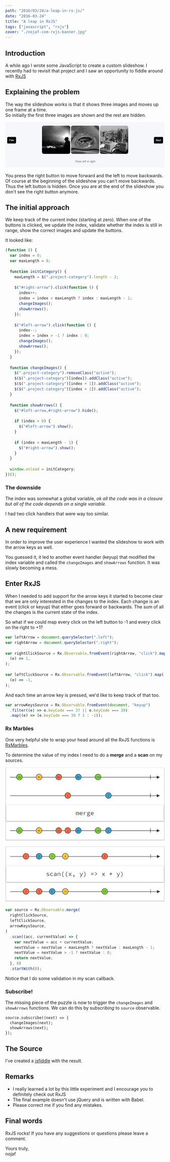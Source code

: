 ```yaml
---
path: "2016/03/24/a-leap-in-rx-js/"
date: "2016-03-24"
title: "A leap in RxJS"
tags: ["javascript", "rxjs"]
cover: "./nojaf-com-rxjs-banner.jpg"
---
```


## Introduction

A while ago I wrote some JavaScript to create a custom slideshow. I recently had to revisit that project and I saw an opportunity to fiddle around with [RxJS](https://github.com/Reactive-Extensions/RxJS)

## Explaining the problem

The way the slideshow works is that it shows three images and moves up one frame at a time.  
So initially the first three images are shown and the rest are hidden.

![slideshow example](./nojaf-slideshow-example.PNG)

You press the right button to move forward and the left to move backwards. Of course at the beginning of the slideshow you can't move backwards. Thus the left button is hidden. Once you are at the end of the slideshow you don't see the right button anymore.

## The initial approach

We keep track of the current index (starting at zero). When one of the buttons is clicked, we update the index, validate whether the index is still in range, show the correct images and update the buttons.

It looked like:

```js
(function () {
  var index = 0;
  var maxLength = 0;

  function initCategory() {
    maxLength = $(".project-category").length - 2;

    $("#right-arrow").click(function () {
      index++;
      index = index < maxLength ? index : maxLength - 1;
      changeImages();
      showArrows();
    });

    $("#left-arrow").click(function () {
      index--;
      index = index > -1 ? index : 0;
      changeImages();
      showArrows();
    });
  }

  function changeImages() {
    $(".project-category").removeClass("active");
    $($(".project-category")[index]).addClass("active");
    $($(".project-category")[index + 1]).addClass("active");
    $($(".project-category")[index + 2]).addClass("active");
  }

  function showArrows() {
    $("#left-arrow,#right-arrow").hide();

    if (index > 0) {
      $("#left-arrow").show();
    }

    if (index < maxLength - 1) {
      $("#right-arrow").show();
    }
  }

  window.onload = initCategory;
})();
```

### The downside

The index was somewhat a global variable, _ok all the code was in a closure but all of the code depends on a single variable._

I had two click handlers that were way too similar.

## A new requirement

In order to improve the user experience I wanted the slideshow to work with the arrow keys as well.

You guessed it, it led to another event handler (keyup) that modified the index variable and called the `changeImages` and `showArrows` function. It was slowly becoming a mess.

## Enter RxJS

When I needed to add support for the arrow keys it started to become clear that we are only interested in the changes to the index. Each change is an event (click or keyup) that either goes forward or backwards. The sum of all the changes is the current state of the index.

So what if we could map every click on the left button to -1 and every click on the right to +1?

```js
var leftArrow = document.querySelector(".left");
var rightArrow = document.querySelector(".right");

var rightClickSource = Rx.Observable.fromEvent(rightArrow, "click").map(
  (e) => 1,
);

var leftClickSource = Rx.Observable.fromEvent(leftArrow, "click").map(
  (e) => -1,
);
```

And each time an arrow key is pressed, we'd like to keep track of that too.

```js
var arrowKeysSource = Rx.Observable.fromEvent(document, "keyup")
  .filter((e) => e.keyCode === 37 || e.keyCode === 39)
  .map((e) => (e.keyCode === 39 ? 1 : -1));
```

### Rx Marbles

One very helpful site to wrap your head around all the RxJS functions is [RxMarbles](http://rxmarbles.com/).

To determine the value of my index I need to do a **merge** and a **scan** on my sources.

![merge](./merge.PNG)

![scan](./scan.PNG)

```js
var source = Rx.Observable.merge(
  rightClickSource,
  leftClickSource,
  arrowKeysSource,
)
  .scan((acc, currentValue) => {
    var nextValue = acc + currentValue;
    nextValue = nextValue < maxLength ? nextValue : maxLength - 1;
    nextValue = nextValue > -1 ? nextValue : 0;
    return nextValue;
  }, 0)
  .startWith(0);
```

Notice that I do some validation in my scan callback.

### Subscribe!

The missing piece of the puzzle is now to trigger the `changeImages` and `showArrows` functions. We can do this by _subscribing_ to `source` observable.

```
source.subscribe((next) => {
  changeImages(next);
  showArrows(next);
});
```

## The Source

I've created a [jsfiddle](https://jsfiddle.net/46am0wmf/14/) with the result.

## Remarks

- I really learned a lot by this little experiment and I encourage you to definitely check out RxJS
- The final example doesn't use jQuery and is written with Babel.
- Please correct me if you find any mistakes.

## Final words

RxJS rocks! If you have any suggestions or questions please leave a comment.

Yours truly,  
nojaf
